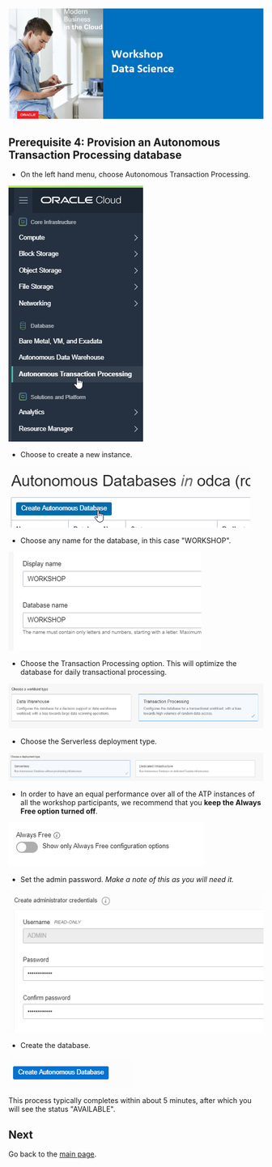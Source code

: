 ![](../commonimages/workshop_logo.png)

## Prerequisite 4: Provision an Autonomous Transaction Processing database

  - On the left hand menu, choose Autonomous Transaction Processing.

  ![](./images/go_to_atp.png)

  - Choose to create a new instance.
  
  ![](./images/create_atp_01.png)

  - Choose any name for the database, in this case "WORKSHOP".
  
  ![](./images/create_atp_02.png)

  - Choose the Transaction Processing option. This will optimize the database for daily transactional processing. 
  
  ![](./images/create_atp_03.png)
  
  - Choose the Serverless deployment type.
  
  ![](./images/create_atp_serverless.png)

  - In order to have an equal performance over all of the ATP instances of all the workshop participants, we recommend that you __keep the Always Free option turned off__. 

  ![](./images/create_atp_free.png)

  - Set the admin password. *Make a note of this as you will need it.*

  ![](./images/create_atp_04.png)

  - Create the database. 

  ![](./images/create_atp_05.png)
  
  This process typically completes within about 5 minutes, after which you will see the status "AVAILABLE".

## Next

Go back to the [main page](../README.md).
